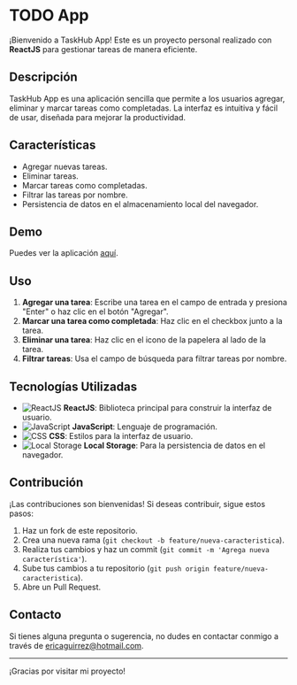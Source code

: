 # TODO App

¡Bienvenido a TaskHub App! Este es un proyecto personal realizado con **ReactJS** para gestionar tareas de manera eficiente.

## Descripción

TaskHub App es una aplicación sencilla que permite a los usuarios agregar, eliminar y marcar tareas como completadas. La interfaz es intuitiva y fácil de usar, diseñada para mejorar la productividad.

## Características

- Agregar nuevas tareas.
- Eliminar tareas.
- Marcar tareas como completadas.
- Filtrar las tareas por nombre.
- Persistencia de datos en el almacenamiento local del navegador.

## Demo

Puedes ver la aplicación [aquí](https://eric-agrez.com/TaskHub).

## Uso

1. **Agregar una tarea**: Escribe una tarea en el campo de entrada y presiona "Enter" o haz clic en el botón "Agregar".
2. **Marcar una tarea como completada**: Haz clic en el checkbox junto a la tarea.
3. **Eliminar una tarea**: Haz clic en el icono de la papelera al lado de la tarea.
4. **Filtrar tareas**: Usa el campo de búsqueda para filtrar tareas por nombre.

## Tecnologías Utilizadas

- ![ReactJS](https://img.shields.io/badge/React-20232A?style=for-the-badge&logo=react&logoColor=61DAFB) **ReactJS**: Biblioteca principal para construir la interfaz de usuario.
- ![JavaScript](https://img.shields.io/badge/JavaScript-323330?style=for-the-badge&logo=javascript&logoColor=F7DF1E) **JavaScript**: Lenguaje de programación.
- ![CSS](https://img.shields.io/badge/CSS-239120?style=for-the-badge&logo=css3&logoColor=white) **CSS**: Estilos para la interfaz de usuario.
- ![Local Storage](https://img.shields.io/badge/Local_Storage-FFCA28?style=for-the-badge&logo=google-chrome&logoColor=white) **Local Storage**: Para la persistencia de datos en el navegador.

## Contribución

¡Las contribuciones son bienvenidas! Si deseas contribuir, sigue estos pasos:

1. Haz un fork de este repositorio.
2. Crea una nueva rama (`git checkout -b feature/nueva-caracteristica`).
3. Realiza tus cambios y haz un commit (`git commit -m 'Agrega nueva característica'`).
4. Sube tus cambios a tu repositorio (`git push origin feature/nueva-caracteristica`).
5. Abre un Pull Request.


## Contacto

Si tienes alguna pregunta o sugerencia, no dudes en contactar conmigo a través de [ericaguirrez@hotmail.com](mailto:ericaguirrez@hotmail.com).

---

¡Gracias por visitar mi proyecto!
